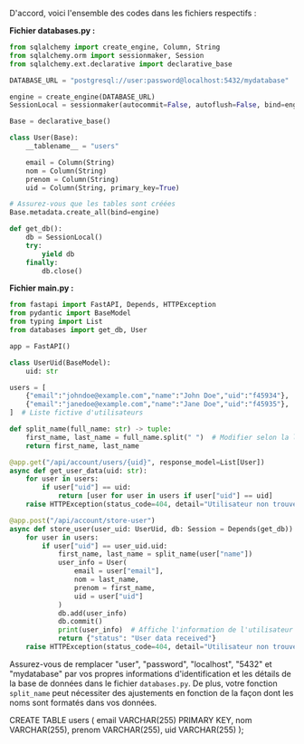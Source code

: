 D'accord, voici l'ensemble des codes dans les fichiers respectifs :

**Fichier databases.py :**
```python
from sqlalchemy import create_engine, Column, String
from sqlalchemy.orm import sessionmaker, Session
from sqlalchemy.ext.declarative import declarative_base

DATABASE_URL = "postgresql://user:password@localhost:5432/mydatabase"

engine = create_engine(DATABASE_URL)
SessionLocal = sessionmaker(autocommit=False, autoflush=False, bind=engine)

Base = declarative_base()

class User(Base):
    __tablename__ = "users"

    email = Column(String)
    nom = Column(String)
    prenom = Column(String)
    uid = Column(String, primary_key=True)

# Assurez-vous que les tables sont créées
Base.metadata.create_all(bind=engine)

def get_db():
    db = SessionLocal()
    try:
        yield db
    finally:
        db.close()
```
**Fichier main.py :**
```python
from fastapi import FastAPI, Depends, HTTPException
from pydantic import BaseModel
from typing import List
from databases import get_db, User

app = FastAPI()

class UserUid(BaseModel):
    uid: str

users = [
    {"email":"johndoe@example.com","name":"John Doe","uid":"f45934"},
    {"email":"janedoe@example.com","name":"Jane Doe","uid":"f45935"},
]  # Liste fictive d'utilisateurs

def split_name(full_name: str) -> tuple:
    first_name, last_name = full_name.split(" ")  # Modifier selon la logique de votre fonction
    return first_name, last_name

@app.get("/api/account/users/{uid}", response_model=List[User])
async def get_user_data(uid: str):
    for user in users:
        if user["uid"] == uid:
            return [user for user in users if user["uid"] == uid]
    raise HTTPException(status_code=404, detail="Utilisateur non trouvé")

@app.post("/api/account/store-user")
async def store_user(user_uid: UserUid, db: Session = Depends(get_db)):
    for user in users:
        if user["uid"] == user_uid.uid:
            first_name, last_name = split_name(user["name"])
            user_info = User(
                email = user["email"],
                nom = last_name,
                prenom = first_name,
                uid = user["uid"]
            )
            db.add(user_info)
            db.commit()
            print(user_info)  # Affiche l'information de l'utilisateur dans la console
            return {"status": "User data received"}
    raise HTTPException(status_code=404, detail="Utilisateur non trouvé")
```

Assurez-vous de remplacer "user", "password", "localhost", "5432" et "mydatabase" par vos propres informations d'identification et les détails de la base de données dans le fichier `databases.py`. De plus, votre fonction `split_name` peut nécessiter des ajustements en fonction de la façon dont les noms sont formatés dans vos données.

CREATE TABLE users (
    email VARCHAR(255) PRIMARY KEY,
    nom VARCHAR(255),
    prenom VARCHAR(255),
    uid VARCHAR(255)
);

